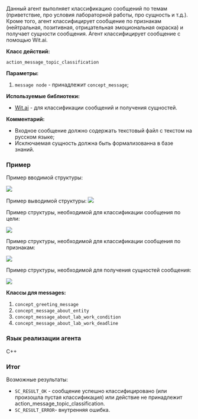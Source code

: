 Данный агент выполняет классификацию сообщений по темам (приветствие, про условия лабораторной работы, про сущность и т.д.).
Кроме того, агент классифицирует сообщение по признакам (нейтральная, позитивная, отрицательная эмоциональная окраска) и получает сущности сообщения.
Агент классифицирует сообщение с помощью Wit.ai.

**Класс действий:**

`action_message_topic_classification`

**Параметры:**

1. `message node` - принадлежит `concept_message`;

**Используемые библиотеки:**

* [Wit.ai](https://wit.ai/) - для классификации сообщений и получения сущностей.

**Комментарий:**

* Входное сообщение должно содержать текстовый файл с текстом на русском языке;
* Исключаемая сущность должна быть формализованна в базе знаний.

### Пример

Пример вводимой структуры:

<img src="../images/messageTopicClassificationAgentInput.png"></img>

Пример выводимой структуры:
<img src="../images/messageTopicClassificationAgentOutput.png"></img>

Пример структуры, необходимой для классификации сообщения по цели:

<img src="../images/messageTopicClassificationAgentIntentFormalization.png"></img>

Пример структуры, необходимой для классификации сообщения по признакам:

<img src="../images/messageTopicClassificationAgentTraitFormalization.png"></img>

Пример структуры, необходимой для получения сущностей сообщения:

<img src="../images/messageTopicClassificationAgentEntityFormalization.png"></img>

**Классы для messages:**

1. `concept_greeting_message`
2. `concept_message_about_entity`
3. `concept_message_about_lab_work_condition`
4. `concept_message_about_lab_work_deadline`

### Язык реализации агента
C++

### Итог

Возможные результаты:

* `SC_RESULT_OK` - сообщение успешно классифицировано (или произошла пустая классификация) или действие не принадлежит action_message_topic_classification.
* `SC_RESULT_ERROR`- внутренняя ошибка.
